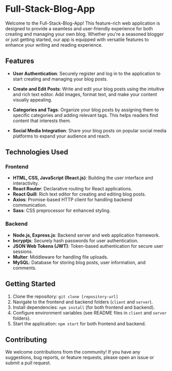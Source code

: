 # Full-Stack-Blog-App

Welcome to the Full-Stack-Blog-App! This feature-rich web application is designed to provide a seamless and user-friendly experience for both creating and managing your own blog. Whether you're a seasoned blogger or just getting started, our app is equipped with versatile features to enhance your writing and reading experience.

## Features

- **User Authentication**: Securely register and log in to the application to start creating and managing your blog posts.

- **Create and Edit Posts**: Write and edit your blog posts using the intuitive and rich text editor. Add images, format text, and make your content visually appealing.

- **Categories and Tags**: Organize your blog posts by assigning them to specific categories and adding relevant tags. This helps readers find content that interests them.

- **Social Media Integration**: Share your blog posts on popular social media platforms to expand your audience and reach.

## Technologies Used

### Frontend

- **HTML, CSS, JavaScript (React.js)**: Building the user interface and interactivity.
- **React Router**: Declarative routing for React applications.
- **React Quill**: Rich text editor for creating and editing blog posts.
- **Axios**: Promise-based HTTP client for handling backend communication.
- **Sass**: CSS preprocessor for enhanced styling.

### Backend

- **Node.js, Express.js**: Backend server and web application framework.
- **bcryptjs**: Securely hash passwords for user authentication.
- **JSON Web Tokens (JWT)**: Token-based authentication for secure user sessions.
- **Multer**: Middleware for handling file uploads.
- **MySQL**: Database for storing blog posts, user information, and comments.

## Getting Started

1. Clone the repository: `git clone [repository-url]`
2. Navigate to the frontend and backend folders (`client` and `server`).
3. Install dependencies: `npm install` (for both frontend and backend).
4. Configure environment variables (see README files in `client` and `server` folders).
5. Start the application: `npm start` for both frontend and backend.

## Contributing

We welcome contributions from the community! If you have any suggestions, bug reports, or feature requests, please open an issue or submit a pull request.
